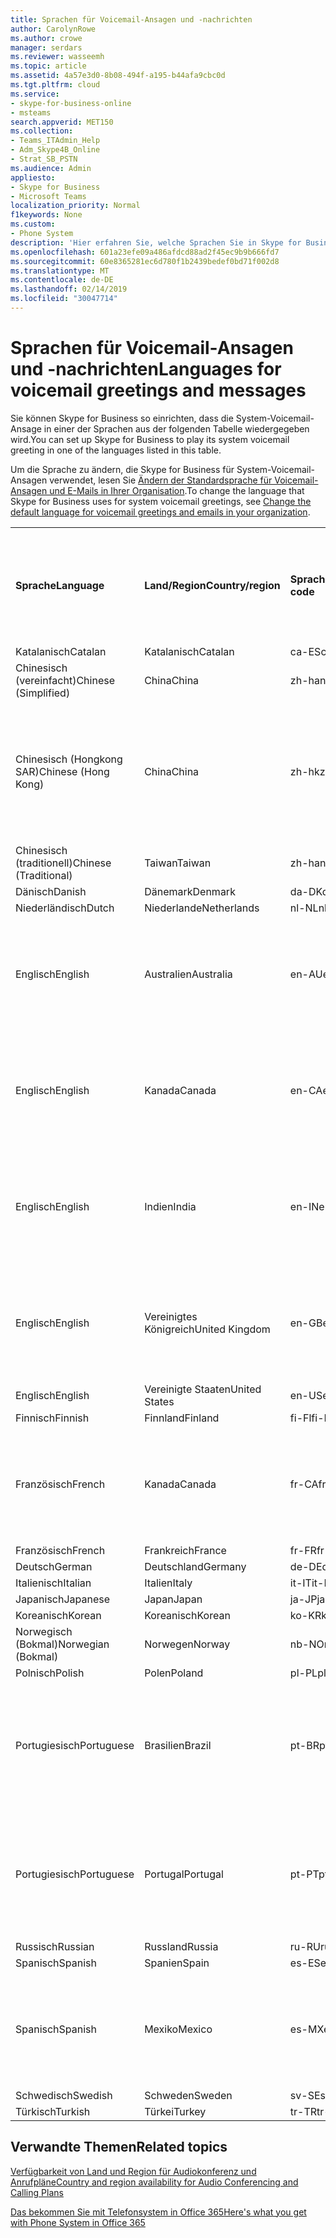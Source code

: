 ```yaml
---
title: Sprachen für Voicemail-Ansagen und -nachrichten
author: CarolynRowe
ms.author: crowe
manager: serdars
ms.reviewer: wasseemh
ms.topic: article
ms.assetid: 4a57e3d0-8b08-494f-a195-b44afa9cbc0d
ms.tgt.pltfrm: cloud
ms.service:
- skype-for-business-online
- msteams
search.appverid: MET150
ms.collection:
- Teams_ITAdmin_Help
- Adm_Skype4B_Online
- Strat_SB_PSTN
ms.audience: Admin
appliesto:
- Skype for Business
- Microsoft Teams
localization_priority: Normal
f1keywords: None
ms.custom:
- Phone System
description: 'Hier erfahren Sie, welche Sprachen Sie in Skype for Business für die Standardnachrichten des Systems festlegen können. '
ms.openlocfilehash: 601a23efe09a486afdcd88ad2f45ec9b9b666fd7
ms.sourcegitcommit: 60e8365281ec6d780f1b2439bedef0bd71f002d8
ms.translationtype: MT
ms.contentlocale: de-DE
ms.lasthandoff: 02/14/2019
ms.locfileid: "30047714"
---
```

# <a name="languages-for-voicemail-greetings-and-messages"></a><span data-ttu-id="1b676-103">Sprachen für Voicemail-Ansagen und -nachrichten</span><span class="sxs-lookup"><span data-stu-id="1b676-103">Languages for voicemail greetings and messages</span></span>

<span data-ttu-id="1b676-104">Sie können Skype for Business so einrichten, dass die System-Voicemail-Ansage in einer der Sprachen aus der folgenden Tabelle wiedergegeben wird.</span><span class="sxs-lookup"><span data-stu-id="1b676-104">You can set up Skype for Business to play its system voicemail greeting in one of the languages listed in this table.</span></span>
  
<span data-ttu-id="1b676-105">Um die Sprache zu ändern, die Skype for Business für System-Voicemail-Ansagen verwendet, lesen Sie [Ändern der Standardsprache für Voicemail-Ansagen und E-Mails in Ihrer Organisation](change-the-default-language-for-greetings-and-emails.md).</span><span class="sxs-lookup"><span data-stu-id="1b676-105">To change the language that Skype for Business uses for system voicemail greetings, see [Change the default language for voicemail greetings and emails in your organization](change-the-default-language-for-greetings-and-emails.md).</span></span>
  
|||||||
|:-----|:-----|:-----|:-----|:-----|:-----|
|<span data-ttu-id="1b676-106">**Sprache**</span><span class="sxs-lookup"><span data-stu-id="1b676-106">**Language**</span></span> <br/> |<span data-ttu-id="1b676-107">**Land/Region**</span><span class="sxs-lookup"><span data-stu-id="1b676-107">**Country/region**</span></span> <br/> |<span data-ttu-id="1b676-108">**Sprachcode**</span><span class="sxs-lookup"><span data-stu-id="1b676-108">**Language code**</span></span> <br/> |<span data-ttu-id="1b676-109">**Für Benutzer in E-Mails sichtbar?**</span><span class="sxs-lookup"><span data-stu-id="1b676-109">**Available for a user to see it in email?**</span></span> <br/> |<span data-ttu-id="1b676-110">**Verfügbar bei Anrufen des Benutzers?**</span><span class="sxs-lookup"><span data-stu-id="1b676-110">**Available when the user calls in?**</span></span> <br/> |<span data-ttu-id="1b676-111">**Transkription verfügbar?**</span><span class="sxs-lookup"><span data-stu-id="1b676-111">**Transcription available?**</span></span> <br/> |
|<span data-ttu-id="1b676-112">Katalanisch</span><span class="sxs-lookup"><span data-stu-id="1b676-112">Catalan</span></span>  <br/> |<span data-ttu-id="1b676-113">Katalanisch</span><span class="sxs-lookup"><span data-stu-id="1b676-113">Catalan</span></span>  <br/> |<span data-ttu-id="1b676-114">ca-ES</span><span class="sxs-lookup"><span data-stu-id="1b676-114">ca-ES</span></span>  <br/> |<span data-ttu-id="1b676-115">Ja</span><span class="sxs-lookup"><span data-stu-id="1b676-115">Yes</span></span>  <br/> |<span data-ttu-id="1b676-116">Ja</span><span class="sxs-lookup"><span data-stu-id="1b676-116">Yes</span></span>  <br/> |<span data-ttu-id="1b676-117">Nein</span><span class="sxs-lookup"><span data-stu-id="1b676-117">No</span></span>  <br/> |
|<span data-ttu-id="1b676-118">Chinesisch (vereinfacht)</span><span class="sxs-lookup"><span data-stu-id="1b676-118">Chinese (Simplified)</span></span>  <br/> |<span data-ttu-id="1b676-119">China</span><span class="sxs-lookup"><span data-stu-id="1b676-119">China</span></span>  <br/> |<span data-ttu-id="1b676-120">zh-hans</span><span class="sxs-lookup"><span data-stu-id="1b676-120">zh-hans</span></span>  <br/> |<span data-ttu-id="1b676-121">Ja</span><span class="sxs-lookup"><span data-stu-id="1b676-121">Yes</span></span>  <br/> |<span data-ttu-id="1b676-122">Ja</span><span class="sxs-lookup"><span data-stu-id="1b676-122">Yes</span></span>  <br/> |<span data-ttu-id="1b676-123">Ja</span><span class="sxs-lookup"><span data-stu-id="1b676-123">Yes</span></span>  <br/> |
|<span data-ttu-id="1b676-124">Chinesisch (Hongkong SAR)</span><span class="sxs-lookup"><span data-stu-id="1b676-124">Chinese (Hong Kong)</span></span>  <br/> |<span data-ttu-id="1b676-125">China</span><span class="sxs-lookup"><span data-stu-id="1b676-125">China</span></span>  <br/> |<span data-ttu-id="1b676-126">zh-hk</span><span class="sxs-lookup"><span data-stu-id="1b676-126">zh-hk</span></span>  <br/> |<span data-ttu-id="1b676-127">Ja, verwendet wird aber Chinesisch (traditionell) (zh-hant).</span><span class="sxs-lookup"><span data-stu-id="1b676-127">Yes, but Chinese (Traditional) (zh-hant) is used.</span></span>  <br/> | <span data-ttu-id="1b676-128">Ja</span><span class="sxs-lookup"><span data-stu-id="1b676-128">Yes</span></span> <br/> |<span data-ttu-id="1b676-129">Ja, verwendet wird aber Chinesisch (traditionell) (zh-hant).</span><span class="sxs-lookup"><span data-stu-id="1b676-129">Yes, but Chinese (Traditional) (zh-hant) is used.</span></span>  <br/> |
|<span data-ttu-id="1b676-130">Chinesisch (traditionell)</span><span class="sxs-lookup"><span data-stu-id="1b676-130">Chinese (Traditional)</span></span>  <br/> |<span data-ttu-id="1b676-131">Taiwan</span><span class="sxs-lookup"><span data-stu-id="1b676-131">Taiwan</span></span>  <br/> |<span data-ttu-id="1b676-132">zh-hant</span><span class="sxs-lookup"><span data-stu-id="1b676-132">zh-hant</span></span>  <br/> |<span data-ttu-id="1b676-133">Ja</span><span class="sxs-lookup"><span data-stu-id="1b676-133">Yes</span></span>  <br/> |<span data-ttu-id="1b676-134">Ja</span><span class="sxs-lookup"><span data-stu-id="1b676-134">Yes</span></span>  <br/> |<span data-ttu-id="1b676-135">Nein</span><span class="sxs-lookup"><span data-stu-id="1b676-135">No</span></span>  <br/> |
|<span data-ttu-id="1b676-136">Dänisch</span><span class="sxs-lookup"><span data-stu-id="1b676-136">Danish</span></span>  <br/> |<span data-ttu-id="1b676-137">Dänemark</span><span class="sxs-lookup"><span data-stu-id="1b676-137">Denmark</span></span>  <br/> |<span data-ttu-id="1b676-138">da-DK</span><span class="sxs-lookup"><span data-stu-id="1b676-138">da-DK</span></span>  <br/> |<span data-ttu-id="1b676-139">Ja</span><span class="sxs-lookup"><span data-stu-id="1b676-139">Yes</span></span>  <br/> |<span data-ttu-id="1b676-140">Ja</span><span class="sxs-lookup"><span data-stu-id="1b676-140">Yes</span></span>  <br/> |<span data-ttu-id="1b676-141">Nein</span><span class="sxs-lookup"><span data-stu-id="1b676-141">No</span></span>  <br/> |
|<span data-ttu-id="1b676-142">Niederländisch</span><span class="sxs-lookup"><span data-stu-id="1b676-142">Dutch</span></span>  <br/> |<span data-ttu-id="1b676-143">Niederlande</span><span class="sxs-lookup"><span data-stu-id="1b676-143">Netherlands</span></span>  <br/> |<span data-ttu-id="1b676-144">nl-NL</span><span class="sxs-lookup"><span data-stu-id="1b676-144">nl-NL</span></span>  <br/> |<span data-ttu-id="1b676-145">Ja</span><span class="sxs-lookup"><span data-stu-id="1b676-145">Yes</span></span>  <br/> |<span data-ttu-id="1b676-146">Ja</span><span class="sxs-lookup"><span data-stu-id="1b676-146">Yes</span></span>  <br/> |<span data-ttu-id="1b676-147">Nein</span><span class="sxs-lookup"><span data-stu-id="1b676-147">No</span></span>  <br/> |
|<span data-ttu-id="1b676-148">Englisch</span><span class="sxs-lookup"><span data-stu-id="1b676-148">English</span></span>  <br/> |<span data-ttu-id="1b676-149">Australien</span><span class="sxs-lookup"><span data-stu-id="1b676-149">Australia</span></span>  <br/> |<span data-ttu-id="1b676-150">en-AU</span><span class="sxs-lookup"><span data-stu-id="1b676-150">en-AU</span></span>  <br/> |<span data-ttu-id="1b676-151">Ja, verwendet wird aber Englisch (USA) (en-US).</span><span class="sxs-lookup"><span data-stu-id="1b676-151">Yes, but US English (en-US) is used.</span></span>  <br/> |<span data-ttu-id="1b676-152">Ja</span><span class="sxs-lookup"><span data-stu-id="1b676-152">Yes</span></span>  <br/> |<span data-ttu-id="1b676-153">Ja, verwendet wird aber Englisch (USA) (en-US).</span><span class="sxs-lookup"><span data-stu-id="1b676-153">Yes, but US English (en-US) is used.</span></span>  <br/> |
|<span data-ttu-id="1b676-154">Englisch</span><span class="sxs-lookup"><span data-stu-id="1b676-154">English</span></span>  <br/> |<span data-ttu-id="1b676-155">Kanada</span><span class="sxs-lookup"><span data-stu-id="1b676-155">Canada</span></span>  <br/> |<span data-ttu-id="1b676-156">en-CA</span><span class="sxs-lookup"><span data-stu-id="1b676-156">en-CA</span></span>  <br/> |<span data-ttu-id="1b676-157">Ja, verwendet wird aber Englisch (USA) (en-US).</span><span class="sxs-lookup"><span data-stu-id="1b676-157">Yes, but US English (en-US) is used.</span></span>  <br/> |<span data-ttu-id="1b676-158">Ja</span><span class="sxs-lookup"><span data-stu-id="1b676-158">Yes</span></span>  <br/> |<span data-ttu-id="1b676-159">Ja, verwendet wird aber Englisch (USA) (en-US).</span><span class="sxs-lookup"><span data-stu-id="1b676-159">Yes, but US English (en-US) is used.</span></span>  <br/> |
|<span data-ttu-id="1b676-160">Englisch</span><span class="sxs-lookup"><span data-stu-id="1b676-160">English</span></span>  <br/> |<span data-ttu-id="1b676-161">Indien</span><span class="sxs-lookup"><span data-stu-id="1b676-161">India</span></span>  <br/> |<span data-ttu-id="1b676-162">en-IN</span><span class="sxs-lookup"><span data-stu-id="1b676-162">en-IN</span></span>  <br/> |<span data-ttu-id="1b676-163">Ja, verwendet wird aber Englisch (USA) (en-US).</span><span class="sxs-lookup"><span data-stu-id="1b676-163">Yes, but US English (en-US) is used.</span></span>  <br/> |<span data-ttu-id="1b676-164">Ja</span><span class="sxs-lookup"><span data-stu-id="1b676-164">Yes</span></span>  <br/> |<span data-ttu-id="1b676-165">Ja, verwendet wird aber Englisch (USA) (en-US).</span><span class="sxs-lookup"><span data-stu-id="1b676-165">Yes, but US English (en-US) is used.</span></span>  <br/> |
|<span data-ttu-id="1b676-166">Englisch</span><span class="sxs-lookup"><span data-stu-id="1b676-166">English</span></span>  <br/> |<span data-ttu-id="1b676-167">Vereinigtes Königreich</span><span class="sxs-lookup"><span data-stu-id="1b676-167">United Kingdom</span></span>  <br/> |<span data-ttu-id="1b676-168">en-GB</span><span class="sxs-lookup"><span data-stu-id="1b676-168">en-GB</span></span>  <br/> |<span data-ttu-id="1b676-169">Ja, verwendet wird aber Englisch (USA) (en-US).</span><span class="sxs-lookup"><span data-stu-id="1b676-169">Yes, but US English (en-US) is used.</span></span>  <br/> |<span data-ttu-id="1b676-170">Ja</span><span class="sxs-lookup"><span data-stu-id="1b676-170">Yes</span></span>  <br/> |<span data-ttu-id="1b676-171">Ja, verwendet wird aber Englisch (USA) (en-US).</span><span class="sxs-lookup"><span data-stu-id="1b676-171">Yes, but US English (en-US) is used.</span></span>  <br/> |
|<span data-ttu-id="1b676-172">Englisch</span><span class="sxs-lookup"><span data-stu-id="1b676-172">English</span></span>  <br/> |<span data-ttu-id="1b676-173">Vereinigte Staaten</span><span class="sxs-lookup"><span data-stu-id="1b676-173">United States</span></span>  <br/> |<span data-ttu-id="1b676-174">en-US</span><span class="sxs-lookup"><span data-stu-id="1b676-174">en-US</span></span>  <br/> |<span data-ttu-id="1b676-175">Ja</span><span class="sxs-lookup"><span data-stu-id="1b676-175">Yes</span></span>  <br/> |<span data-ttu-id="1b676-176">Ja</span><span class="sxs-lookup"><span data-stu-id="1b676-176">Yes</span></span>  <br/> |<span data-ttu-id="1b676-177">Ja</span><span class="sxs-lookup"><span data-stu-id="1b676-177">Yes</span></span>  <br/> |
|<span data-ttu-id="1b676-178">Finnisch</span><span class="sxs-lookup"><span data-stu-id="1b676-178">Finnish</span></span>  <br/> |<span data-ttu-id="1b676-179">Finnland</span><span class="sxs-lookup"><span data-stu-id="1b676-179">Finland</span></span>  <br/> |<span data-ttu-id="1b676-180">fi-Fl</span><span class="sxs-lookup"><span data-stu-id="1b676-180">fi-Fl</span></span>  <br/> |<span data-ttu-id="1b676-181">Ja</span><span class="sxs-lookup"><span data-stu-id="1b676-181">Yes</span></span>  <br/> |<span data-ttu-id="1b676-182">Ja</span><span class="sxs-lookup"><span data-stu-id="1b676-182">Yes</span></span>  <br/> |<span data-ttu-id="1b676-183">Nein</span><span class="sxs-lookup"><span data-stu-id="1b676-183">No</span></span>  <br/> |
|<span data-ttu-id="1b676-184">Französisch</span><span class="sxs-lookup"><span data-stu-id="1b676-184">French</span></span>  <br/> |<span data-ttu-id="1b676-185">Kanada</span><span class="sxs-lookup"><span data-stu-id="1b676-185">Canada</span></span>  <br/> |<span data-ttu-id="1b676-186">fr-CA</span><span class="sxs-lookup"><span data-stu-id="1b676-186">fr-CA</span></span>  <br/> |<span data-ttu-id="1b676-187">Ja, verwendet wird aber Französisch (Frankreich) (fr-FR).</span><span class="sxs-lookup"><span data-stu-id="1b676-187">Yes, but France French (fr-FR) is used.</span></span>  <br/> |<span data-ttu-id="1b676-188">Ja</span><span class="sxs-lookup"><span data-stu-id="1b676-188">Yes</span></span>  <br/> |<span data-ttu-id="1b676-189">Ja, verwendet wird aber Französisch (Frankreich) (fr-FR).</span><span class="sxs-lookup"><span data-stu-id="1b676-189">Yes, but France French (fr-FR) is used.</span></span>  <br/> |
|<span data-ttu-id="1b676-190">Französisch</span><span class="sxs-lookup"><span data-stu-id="1b676-190">French</span></span>  <br/> |<span data-ttu-id="1b676-191">Frankreich</span><span class="sxs-lookup"><span data-stu-id="1b676-191">France</span></span>  <br/> |<span data-ttu-id="1b676-192">fr-FR</span><span class="sxs-lookup"><span data-stu-id="1b676-192">fr-FR</span></span>  <br/> |<span data-ttu-id="1b676-193">Ja</span><span class="sxs-lookup"><span data-stu-id="1b676-193">Yes</span></span>  <br/> |<span data-ttu-id="1b676-194">Ja</span><span class="sxs-lookup"><span data-stu-id="1b676-194">Yes</span></span>  <br/> |<span data-ttu-id="1b676-195">Ja</span><span class="sxs-lookup"><span data-stu-id="1b676-195">Yes</span></span>  <br/> |
|<span data-ttu-id="1b676-196">Deutsch</span><span class="sxs-lookup"><span data-stu-id="1b676-196">German</span></span>  <br/> |<span data-ttu-id="1b676-197">Deutschland</span><span class="sxs-lookup"><span data-stu-id="1b676-197">Germany</span></span>  <br/> |<span data-ttu-id="1b676-198">de-DE</span><span class="sxs-lookup"><span data-stu-id="1b676-198">de-DE</span></span>  <br/> |<span data-ttu-id="1b676-199">Ja</span><span class="sxs-lookup"><span data-stu-id="1b676-199">Yes</span></span>  <br/> |<span data-ttu-id="1b676-200">Ja</span><span class="sxs-lookup"><span data-stu-id="1b676-200">Yes</span></span>  <br/> |<span data-ttu-id="1b676-201">Ja</span><span class="sxs-lookup"><span data-stu-id="1b676-201">Yes</span></span>  <br/> |
|<span data-ttu-id="1b676-202">Italienisch</span><span class="sxs-lookup"><span data-stu-id="1b676-202">Italian</span></span>  <br/> |<span data-ttu-id="1b676-203">Italien</span><span class="sxs-lookup"><span data-stu-id="1b676-203">Italy</span></span>  <br/> |<span data-ttu-id="1b676-204">it-IT</span><span class="sxs-lookup"><span data-stu-id="1b676-204">it-IT</span></span>  <br/> |<span data-ttu-id="1b676-205">Ja</span><span class="sxs-lookup"><span data-stu-id="1b676-205">Yes</span></span>  <br/> |<span data-ttu-id="1b676-206">Ja</span><span class="sxs-lookup"><span data-stu-id="1b676-206">Yes</span></span>  <br/> |<span data-ttu-id="1b676-207">Ja</span><span class="sxs-lookup"><span data-stu-id="1b676-207">Yes</span></span>  <br/> |
|<span data-ttu-id="1b676-208">Japanisch</span><span class="sxs-lookup"><span data-stu-id="1b676-208">Japanese</span></span>  <br/> |<span data-ttu-id="1b676-209">Japan</span><span class="sxs-lookup"><span data-stu-id="1b676-209">Japan</span></span>  <br/> |<span data-ttu-id="1b676-210">ja-JP</span><span class="sxs-lookup"><span data-stu-id="1b676-210">ja-JP</span></span>  <br/> |<span data-ttu-id="1b676-211">Ja</span><span class="sxs-lookup"><span data-stu-id="1b676-211">Yes</span></span>  <br/> |<span data-ttu-id="1b676-212">Ja</span><span class="sxs-lookup"><span data-stu-id="1b676-212">Yes</span></span>  <br/> |<span data-ttu-id="1b676-213">Nein</span><span class="sxs-lookup"><span data-stu-id="1b676-213">No</span></span>  <br/> |
|<span data-ttu-id="1b676-214">Koreanisch</span><span class="sxs-lookup"><span data-stu-id="1b676-214">Korean</span></span>  <br/> |<span data-ttu-id="1b676-215">Koreanisch</span><span class="sxs-lookup"><span data-stu-id="1b676-215">Korean</span></span>  <br/> |<span data-ttu-id="1b676-216">ko-KR</span><span class="sxs-lookup"><span data-stu-id="1b676-216">ko-KR</span></span>  <br/> |<span data-ttu-id="1b676-217">Ja</span><span class="sxs-lookup"><span data-stu-id="1b676-217">Yes</span></span>  <br/> |<span data-ttu-id="1b676-218">Ja</span><span class="sxs-lookup"><span data-stu-id="1b676-218">Yes</span></span>  <br/> |<span data-ttu-id="1b676-219">Nein</span><span class="sxs-lookup"><span data-stu-id="1b676-219">No</span></span>  <br/> |
|<span data-ttu-id="1b676-220">Norwegisch (Bokmal)</span><span class="sxs-lookup"><span data-stu-id="1b676-220">Norwegian (Bokmal)</span></span>  <br/> |<span data-ttu-id="1b676-221">Norwegen</span><span class="sxs-lookup"><span data-stu-id="1b676-221">Norway</span></span>  <br/> |<span data-ttu-id="1b676-222">nb-NO</span><span class="sxs-lookup"><span data-stu-id="1b676-222">nb-NO</span></span>  <br/> |<span data-ttu-id="1b676-223">Ja</span><span class="sxs-lookup"><span data-stu-id="1b676-223">Yes</span></span>  <br/> |<span data-ttu-id="1b676-224">Ja</span><span class="sxs-lookup"><span data-stu-id="1b676-224">Yes</span></span>  <br/> |<span data-ttu-id="1b676-225">Nein</span><span class="sxs-lookup"><span data-stu-id="1b676-225">No</span></span>  <br/> |
|<span data-ttu-id="1b676-226">Polnisch</span><span class="sxs-lookup"><span data-stu-id="1b676-226">Polish</span></span>  <br/> |<span data-ttu-id="1b676-227">Polen</span><span class="sxs-lookup"><span data-stu-id="1b676-227">Poland</span></span>  <br/> |<span data-ttu-id="1b676-228">pl-PL</span><span class="sxs-lookup"><span data-stu-id="1b676-228">pl-PL</span></span>  <br/> |<span data-ttu-id="1b676-229">Ja</span><span class="sxs-lookup"><span data-stu-id="1b676-229">Yes</span></span>  <br/> | <span data-ttu-id="1b676-230">Ja</span><span class="sxs-lookup"><span data-stu-id="1b676-230">Yes</span></span> <br/> |<span data-ttu-id="1b676-231">Nein</span><span class="sxs-lookup"><span data-stu-id="1b676-231">No</span></span>  <br/> |
|<span data-ttu-id="1b676-232">Portugiesisch</span><span class="sxs-lookup"><span data-stu-id="1b676-232">Portuguese</span></span>  <br/> |<span data-ttu-id="1b676-233">Brasilien</span><span class="sxs-lookup"><span data-stu-id="1b676-233">Brazil</span></span>  <br/> |<span data-ttu-id="1b676-234">pt-BR</span><span class="sxs-lookup"><span data-stu-id="1b676-234">pt-BR</span></span>  <br/> |<span data-ttu-id="1b676-235">Ja, verwendet wird aber Portugiesisch (Portugal) (pt-PT).</span><span class="sxs-lookup"><span data-stu-id="1b676-235">Yes, but Portugal Portuguese (pt-PT) is used.</span></span>  <br/> |<span data-ttu-id="1b676-236">Ja</span><span class="sxs-lookup"><span data-stu-id="1b676-236">Yes</span></span>  <br/> |<span data-ttu-id="1b676-237">Ja</span><span class="sxs-lookup"><span data-stu-id="1b676-237">Yes</span></span>  <br/> |
|<span data-ttu-id="1b676-238">Portugiesisch</span><span class="sxs-lookup"><span data-stu-id="1b676-238">Portuguese</span></span>  <br/> |<span data-ttu-id="1b676-239">Portugal</span><span class="sxs-lookup"><span data-stu-id="1b676-239">Portugal</span></span>  <br/> |<span data-ttu-id="1b676-240">pt-PT</span><span class="sxs-lookup"><span data-stu-id="1b676-240">pt-PT</span></span>  <br/> |<span data-ttu-id="1b676-241">Ja</span><span class="sxs-lookup"><span data-stu-id="1b676-241">Yes</span></span>  <br/> |<span data-ttu-id="1b676-242">Ja</span><span class="sxs-lookup"><span data-stu-id="1b676-242">Yes</span></span>  <br/> |<span data-ttu-id="1b676-243">Ja, verwendet wird aber Portugiesisch (Brasilien) (pt-BR).</span><span class="sxs-lookup"><span data-stu-id="1b676-243">Yes, but Brazil Portuguese (pt-BR) is used.</span></span>  <br/> |
|<span data-ttu-id="1b676-244">Russisch</span><span class="sxs-lookup"><span data-stu-id="1b676-244">Russian</span></span>  <br/> |<span data-ttu-id="1b676-245">Russland</span><span class="sxs-lookup"><span data-stu-id="1b676-245">Russia</span></span>  <br/> |<span data-ttu-id="1b676-246">ru-RU</span><span class="sxs-lookup"><span data-stu-id="1b676-246">ru-RU</span></span>  <br/> |<span data-ttu-id="1b676-247">Ja</span><span class="sxs-lookup"><span data-stu-id="1b676-247">Yes</span></span>  <br/> |<span data-ttu-id="1b676-248">Ja</span><span class="sxs-lookup"><span data-stu-id="1b676-248">Yes</span></span>  <br/> |<span data-ttu-id="1b676-249">Nein</span><span class="sxs-lookup"><span data-stu-id="1b676-249">No</span></span>  <br/> |
|<span data-ttu-id="1b676-250">Spanisch</span><span class="sxs-lookup"><span data-stu-id="1b676-250">Spanish</span></span>  <br/> |<span data-ttu-id="1b676-251">Spanien</span><span class="sxs-lookup"><span data-stu-id="1b676-251">Spain</span></span>  <br/> |<span data-ttu-id="1b676-252">es-ES</span><span class="sxs-lookup"><span data-stu-id="1b676-252">es-ES</span></span>  <br/> |<span data-ttu-id="1b676-253">Ja</span><span class="sxs-lookup"><span data-stu-id="1b676-253">Yes</span></span>  <br/> |<span data-ttu-id="1b676-254">Ja</span><span class="sxs-lookup"><span data-stu-id="1b676-254">Yes</span></span>  <br/> |<span data-ttu-id="1b676-255">Ja</span><span class="sxs-lookup"><span data-stu-id="1b676-255">Yes</span></span>  <br/> |
|<span data-ttu-id="1b676-256">Spanisch</span><span class="sxs-lookup"><span data-stu-id="1b676-256">Spanish</span></span>  <br/> |<span data-ttu-id="1b676-257">Mexiko</span><span class="sxs-lookup"><span data-stu-id="1b676-257">Mexico</span></span>  <br/> |<span data-ttu-id="1b676-258">es-MX</span><span class="sxs-lookup"><span data-stu-id="1b676-258">es-MX</span></span>  <br/> |<span data-ttu-id="1b676-259">Ja, verwendet wird aber Spanisch (Spanien) (es-ES).</span><span class="sxs-lookup"><span data-stu-id="1b676-259">Yes, but Spain Spanish (es-ES) is used.</span></span>  <br/> |<span data-ttu-id="1b676-260">Ja</span><span class="sxs-lookup"><span data-stu-id="1b676-260">Yes</span></span>  <br/> |<span data-ttu-id="1b676-261">Ja, verwendet wird aber Spanisch (Spanien) (es-ES).</span><span class="sxs-lookup"><span data-stu-id="1b676-261">Yes, but Spain Spanish (es-ES) is used.</span></span>  <br/> |
|<span data-ttu-id="1b676-262">Schwedisch</span><span class="sxs-lookup"><span data-stu-id="1b676-262">Swedish</span></span>  <br/> |<span data-ttu-id="1b676-263">Schweden</span><span class="sxs-lookup"><span data-stu-id="1b676-263">Sweden</span></span>  <br/> |<span data-ttu-id="1b676-264">sv-SE</span><span class="sxs-lookup"><span data-stu-id="1b676-264">sv-SE</span></span>  <br/> |<span data-ttu-id="1b676-265">Ja</span><span class="sxs-lookup"><span data-stu-id="1b676-265">Yes</span></span>  <br/> |<span data-ttu-id="1b676-266">Ja</span><span class="sxs-lookup"><span data-stu-id="1b676-266">Yes</span></span>  <br/> |<span data-ttu-id="1b676-267">Nein</span><span class="sxs-lookup"><span data-stu-id="1b676-267">No</span></span>  <br/> |
|<span data-ttu-id="1b676-268">Türkisch</span><span class="sxs-lookup"><span data-stu-id="1b676-268">Turkish</span></span>  <br/> |<span data-ttu-id="1b676-269">Türkei</span><span class="sxs-lookup"><span data-stu-id="1b676-269">Turkey</span></span>  <br/> |<span data-ttu-id="1b676-270">tr-TR</span><span class="sxs-lookup"><span data-stu-id="1b676-270">tr-TR</span></span>  <br/> |<span data-ttu-id="1b676-271">Ja </span><span class="sxs-lookup"><span data-stu-id="1b676-271">Yes</span></span>  <br/> |<span data-ttu-id="1b676-272">Ja</span><span class="sxs-lookup"><span data-stu-id="1b676-272">Yes</span></span>  <br/> |<span data-ttu-id="1b676-273">Nein</span><span class="sxs-lookup"><span data-stu-id="1b676-273">No</span></span>  <br/> |
   
## <a name="related-topics"></a><span data-ttu-id="1b676-274">Verwandte Themen</span><span class="sxs-lookup"><span data-stu-id="1b676-274">Related topics</span></span>
[<span data-ttu-id="1b676-275">Verfügbarkeit von Land und Region für Audiokonferenz und Anrufpläne</span><span class="sxs-lookup"><span data-stu-id="1b676-275">Country and region availability for Audio Conferencing and Calling Plans</span></span>](country-and-region-availability-for-audio-conferencing-and-calling-plans/country-and-region-availability-for-audio-conferencing-and-calling-plans.md)

[<span data-ttu-id="1b676-276">Das bekommen Sie mit Telefonsystem in Office 365</span><span class="sxs-lookup"><span data-stu-id="1b676-276">Here's what you get with Phone System in Office 365</span></span>](here-s-what-you-get-with-phone-system.md)
  
  
 